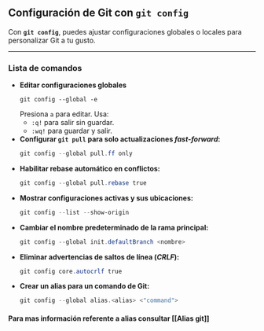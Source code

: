 ## **Configuración de Git con `git config`**

Con **`git config`**, puedes ajustar configuraciones globales o locales para personalizar Git a tu gusto.

---
### Lista de comandos
- **Editar configuraciones globales**
    ```
    git config --global -e
    ```
    Presiona `a` para editar. Usa:
    - `:q!` para salir sin guardar.
    - `:wq!` para guardar y salir.
- **Configurar `git pull` para solo actualizaciones _fast-forward_:**
	```powershell
	git config --global pull.ff only
	```
- **Habilitar rebase automático en conflictos:**
	```powershell
	git config --global pull.rebase true
	```
- **Mostrar configuraciones activas y sus ubicaciones:**
	```powershell
	git config --list --show-origin
	```
- **Cambiar el nombre predeterminado de la rama principal:**
	```powershell
	git config --global init.defaultBranch <nombre>
	```
- **Eliminar advertencias de saltos de línea (_CRLF_):**
	```powershell
	git config core.autocrlf true
	```
- **Crear un alias para un comando de Git:**
	```powershell
	git config --global alias.<alias> <"command">
	```
#### Para mas información referente a alias consultar [[Alias git]]